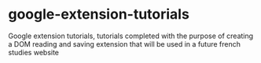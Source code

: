 # google-extension-tutorials
Google extension tutorials, tutorials completed with the purpose of creating a DOM reading and saving extension that will be used in a future french studies website
